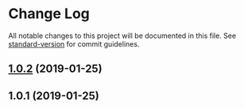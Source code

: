 # Change Log

All notable changes to this project will be documented in this file. See [standard-version](https://github.com/conventional-changelog/standard-version) for commit guidelines.

<a name="1.0.2"></a>
## [1.0.2](https://github.com/summermacarole/learngit/compare/v1.0.1...v1.0.2) (2019-01-25)



<a name="1.0.1"></a>
## 1.0.1 (2019-01-25)
